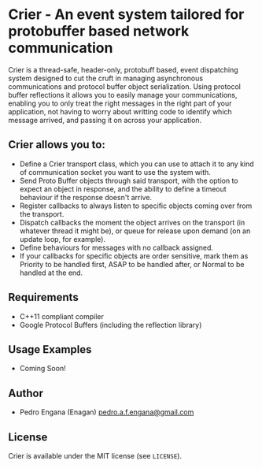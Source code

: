 # Crier - An event system tailored for protobuffer based network communication

Crier is a thread-safe, header-only, protobuff based, event dispatching system designed to cut the cruft in managing asynchronous communications and protocol buffer object serialization.
Using protocol buffer reflections it allows you to easily manage your communications, enabling you to only treat the right messages in the right part of your application, not having to worry about writting code to identify which message arrived, and passing it on across your application.

## Crier allows you to:

- Define a Crier transport class, which you can use to attach it to any kind of communication socket you want to use the system with.
- Send Proto Buffer objects through said transport, with the option to expect an object in response, and the ability to define a timeout behaviour if the response doesn't arrive.
- Register callbacks to always listen to specific objects coming over from the transport.
- Dispatch callbacks the moment the object arrives on the transport (in whatever thread it might be), or queue for release upon demand (on an update loop, for example).
- Define behaviours for messages with no callback assigned.
- If your callbacks for specific objects are order sensitive, mark them as Priority to be handled first, ASAP to be handled after, or Normal to be handled at the end.

## Requirements

- C++11 compliant compiler
- Google Protocol Buffers (including the reflection library)

## Usage Examples

- Coming Soon!

## Author

- Pedro Engana (Enagan) <pedro.a.f.engana@gmail.com>

## License

Crier is available under the MIT license (see `LICENSE`).